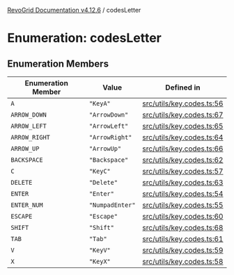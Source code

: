 [RevoGrid Documentation v4.12.6](README.md) / codesLetter

# Enumeration: codesLetter

## Enumeration Members

| Enumeration Member | Value | Defined in |
| ------ | ------ | ------ |
| `A` | `"KeyA"` | [src/utils/key.codes.ts:56](https://github.com/revolist/revogrid/blob/293c9e1b6198b802a0690dc2e0b9faebd722e77f/src/utils/key.codes.ts#L56) |
| `ARROW_DOWN` | `"ArrowDown"` | [src/utils/key.codes.ts:67](https://github.com/revolist/revogrid/blob/293c9e1b6198b802a0690dc2e0b9faebd722e77f/src/utils/key.codes.ts#L67) |
| `ARROW_LEFT` | `"ArrowLeft"` | [src/utils/key.codes.ts:65](https://github.com/revolist/revogrid/blob/293c9e1b6198b802a0690dc2e0b9faebd722e77f/src/utils/key.codes.ts#L65) |
| `ARROW_RIGHT` | `"ArrowRight"` | [src/utils/key.codes.ts:64](https://github.com/revolist/revogrid/blob/293c9e1b6198b802a0690dc2e0b9faebd722e77f/src/utils/key.codes.ts#L64) |
| `ARROW_UP` | `"ArrowUp"` | [src/utils/key.codes.ts:66](https://github.com/revolist/revogrid/blob/293c9e1b6198b802a0690dc2e0b9faebd722e77f/src/utils/key.codes.ts#L66) |
| `BACKSPACE` | `"Backspace"` | [src/utils/key.codes.ts:62](https://github.com/revolist/revogrid/blob/293c9e1b6198b802a0690dc2e0b9faebd722e77f/src/utils/key.codes.ts#L62) |
| `C` | `"KeyC"` | [src/utils/key.codes.ts:57](https://github.com/revolist/revogrid/blob/293c9e1b6198b802a0690dc2e0b9faebd722e77f/src/utils/key.codes.ts#L57) |
| `DELETE` | `"Delete"` | [src/utils/key.codes.ts:63](https://github.com/revolist/revogrid/blob/293c9e1b6198b802a0690dc2e0b9faebd722e77f/src/utils/key.codes.ts#L63) |
| `ENTER` | `"Enter"` | [src/utils/key.codes.ts:54](https://github.com/revolist/revogrid/blob/293c9e1b6198b802a0690dc2e0b9faebd722e77f/src/utils/key.codes.ts#L54) |
| `ENTER_NUM` | `"NumpadEnter"` | [src/utils/key.codes.ts:55](https://github.com/revolist/revogrid/blob/293c9e1b6198b802a0690dc2e0b9faebd722e77f/src/utils/key.codes.ts#L55) |
| `ESCAPE` | `"Escape"` | [src/utils/key.codes.ts:60](https://github.com/revolist/revogrid/blob/293c9e1b6198b802a0690dc2e0b9faebd722e77f/src/utils/key.codes.ts#L60) |
| `SHIFT` | `"Shift"` | [src/utils/key.codes.ts:68](https://github.com/revolist/revogrid/blob/293c9e1b6198b802a0690dc2e0b9faebd722e77f/src/utils/key.codes.ts#L68) |
| `TAB` | `"Tab"` | [src/utils/key.codes.ts:61](https://github.com/revolist/revogrid/blob/293c9e1b6198b802a0690dc2e0b9faebd722e77f/src/utils/key.codes.ts#L61) |
| `V` | `"KeyV"` | [src/utils/key.codes.ts:59](https://github.com/revolist/revogrid/blob/293c9e1b6198b802a0690dc2e0b9faebd722e77f/src/utils/key.codes.ts#L59) |
| `X` | `"KeyX"` | [src/utils/key.codes.ts:58](https://github.com/revolist/revogrid/blob/293c9e1b6198b802a0690dc2e0b9faebd722e77f/src/utils/key.codes.ts#L58) |

